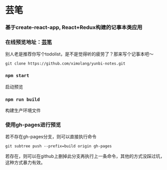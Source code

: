 # 芸笔

### 基于create-react-app, React+Redux构建的记事本类应用
### 在线预览地址：[芸笔](http://yunbi.txliang.com/)

别人老是推荐你写个todolist，是不是觉得听的疲劳了？那来写个记事本吧～

`git clone https://github.com/ximolang/yunbi-notes.git`

### `npm start`
启动预览

### `npm run build`
构建生产环境文件

### 使用gh-pages进行预览
若不存在gh-pages分支，则可以直接执行命令
```
git subtree push --prefix=build origin gh-pages
```
若存在，则可以在github上删掉此分支再执行上一条命令，其他的方式没踩过坑，这种方式暴力有效。